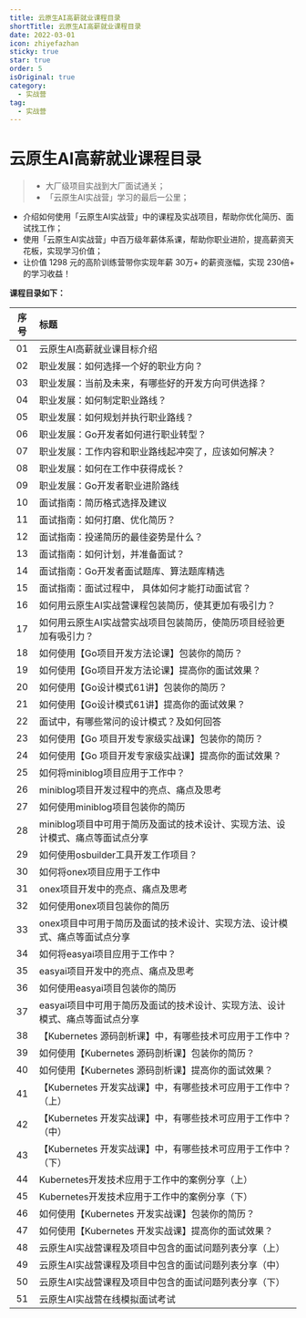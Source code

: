 ```yaml
---
title: 云原生AI高薪就业课程目录
shortTitle: 云原生AI高薪就业课程目录
date: 2022-03-01
icon: zhiyefazhan
sticky: true
star: true
order: 5
isOriginal: true
category:
  - 实战营
tag:
  - 实战营
---
```


# 云原生AI高薪就业课程目录

> - 大厂级项目实战到大厂面试通关；
> - 「云原生AI实战营」学习的最后一公里；

- 介绍如何使用「云原生AI实战营」中的课程及实战项目，帮助你优化简历、面试找工作；
- 使用「云原生AI实战营」中百万级年薪体系课，帮助你职业进阶，提高薪资天花板，实现学习价值；
- 让价值 1298 元的高阶训练营带你实现年薪 30万+ 的薪资涨幅，实现 230倍+ 的学习收益！

**课程目录如下：**

|序号|标题|
|:----:|:----|
|01|云原生AI高薪就业课目标介绍|
|02|职业发展：如何选择一个好的职业方向？|
|03|职业发展：当前及未来，有哪些好的开发方向可供选择？|
|04|职业发展：如何制定职业路线？|
|05|职业发展：如何规划并执行职业路线？|
|06|职业发展：Go开发者如何进行职业转型？|
|07|职业发展：工作内容和职业路线起冲突了，应该如何解决？|
|08|职业发展：如何在工作中获得成长？|
|09|职业发展：Go开发者职业进阶路线|
|10|面试指南：简历格式选择及建议|
|11|面试指南：如何打磨、优化简历？|
|12|面试指南：投递简历的最佳姿势是什么？|
|13|面试指南：如何计划，并准备面试？|
|14|面试指南：Go开发者面试题库、算法题库精选|
|15|面试指南：面试过程中， 具体如何才能打动面试官？|
|16|如何用云原生AI实战营课程包装简历，使其更加有吸引力？|
|17|如何用云原生AI实战营实战项目包装简历，使简历项目经验更加有吸引力？|
|18|如何使用【Go项目开发方法论课】包装你的简历？|
|19|如何使用【Go项目开发方法论课】提高你的面试效果？|
|20|如何使用【Go设计模式61讲】包装你的简历？|
|21|如何使用【Go设计模式61讲】提高你的面试效果？|
|22|面试中，有哪些常问的设计模式？及如何回答|
|23|如何使用【Go 项目开发专家级实战课】包装你的简历？|
|24|如何使用【Go 项目开发专家级实战课】提高你的面试效果？|
|25|如何将miniblog项目应用于工作中？|
|26|miniblog项目开发过程中的亮点、痛点及思考|
|27|如何使用miniblog项目包装你的简历|
|28|miniblog项目中可用于简历及面试的技术设计、实现方法、设计模式、痛点等面试点分享|
|29|如何使用osbuilder工具开发工作项目？|
|30|如何将onex项目应用于工作中|
|31|onex项目开发中的亮点、痛点及思考|
|32|如何使用onex项目包装你的简历|
|33|onex项目中可用于简历及面试的技术设计、实现方法、设计模式、痛点等面试点分享|
|34|如何将easyai项目应用于工作中？|
|35|easyai项目开发中的亮点、痛点及思考|
|36|如何使用easyai项目包装你的简历|
|37|easyai项目中可用于简历及面试的技术设计、实现方法、设计模式、痛点等面试点分享|
|38|【Kubernetes 源码剖析课】中，有哪些技术可应用于工作中？|
|39|如何使用【Kubernetes 源码剖析课】包装你的简历？|
|40|如何使用【Kubernetes 源码剖析课】提高你的面试效果？|
|41|【Kubernetes 开发实战课】中，有哪些技术可应用于工作中？（上）|
|42|【Kubernetes 开发实战课】中，有哪些技术可应用于工作中？（中）|
|43|【Kubernetes 开发实战课】中，有哪些技术可应用于工作中？（下）|
|44|Kubernetes开发技术应用于工作中的案例分享（上）|
|45|Kubernetes开发技术应用于工作中的案例分享（下）|
|46|如何使用【Kubernetes 开发实战课】包装你的简历？|
|47|如何使用【Kubernetes 开发实战课】提高你的面试效果？|
|48|云原生AI实战营课程及项目中包含的面试问题列表分享（上）|
|49|云原生AI实战营课程及项目中包含的面试问题列表分享（中）|
|50|云原生AI实战营课程及项目中包含的面试问题列表分享（下）|
|51|云原生AI实战营在线模拟面试考试|

